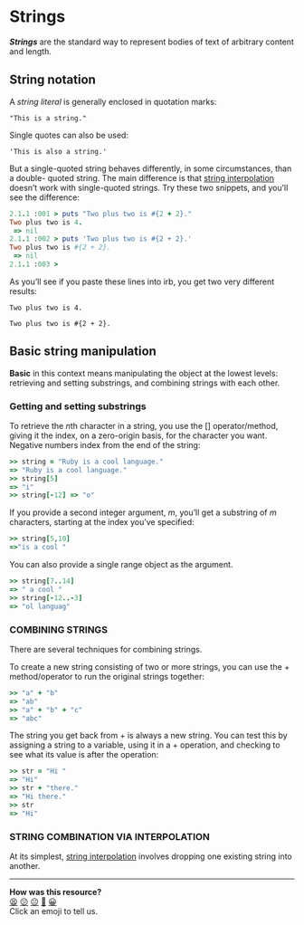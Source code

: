 # Strings

***Strings*** are the standard way to represent bodies of text of arbitrary content and length.

## String notation

A *string literal* is generally enclosed in quotation marks:

` "This is a string." `

Single quotes can also be used:

` 'This is also a string.' `

But a single-quoted string behaves differently, in some circumstances, than a double- quoted string. The main difference is that [string interpolation](https://github.com/makersacademy/course/blob/main/pills/string_interpolation.md) doesn’t work with single-quoted strings. Try these two snippets, and you’ll see the difference:

````ruby
2.1.1 :001 > puts "Two plus two is #{2 + 2}."
Two plus two is 4.
 => nil
2.1.1 :002 > puts 'Two plus two is #{2 + 2}.'
Two plus two is #{2 + 2}.
 => nil
2.1.1 :003 >
````

As you’ll see if you paste these lines into irb, you get two very different results:

` Two plus two is 4. `

` Two plus two is #{2 + 2}. `


## Basic string manipulation

**Basic** in this context means manipulating the object at the lowest levels: retrieving and setting substrings, and combining strings with each other.

### Getting and setting substrings

To retrieve the *n*th character in a string, you use the [] operator/method, giving it the index, on a zero-origin basis, for the character you want. Negative numbers index from the end of the string:

````ruby
>> string = "Ruby is a cool language."
=> "Ruby is a cool language."
>> string[5]
=> "i"
>> string[-12] => "o"
````

If you provide a second integer argument, *m*, you’ll get a substring of *m* characters, starting at the index you’ve specified:

````ruby
>> string[5,10]
=>"is a cool "
````

You can also provide a single range object as the argument.

````ruby
>> string[7..14]
=> " a cool "
>> string[-12..-3]
=> "ol languag"
````

### COMBINING STRINGS

There are several techniques for combining strings.

To create a new string consisting of two or more strings, you can use the + method/operator to run the original strings together:

````ruby
>> "a" + "b"
=> "ab"
>> "a" + "b" + "c"
=> "abc"
````

The string you get back from + is always a new string. You can test this by assigning a string to a variable, using it in a + operation, and checking to see what its value is after the operation:

````ruby
>> str = "Hi "
=> "Hi"
>> str + "there."
=> "Hi there."
>> str
=> "Hi"
````

### STRING COMBINATION VIA INTERPOLATION

At its simplest, [string interpolation](https://github.com/makersacademy/course/blob/main/pills/string_interpolation.md) involves dropping one existing string into another.

<!-- BEGIN GENERATED SECTION DO NOT EDIT -->

---

**How was this resource?**  
[😫](https://airtable.com/shrUJ3t7KLMqVRFKR?prefill_Repository=makersacademy/course&prefill_File=pills/strings.md&prefill_Sentiment=😫) [😕](https://airtable.com/shrUJ3t7KLMqVRFKR?prefill_Repository=makersacademy/course&prefill_File=pills/strings.md&prefill_Sentiment=😕) [😐](https://airtable.com/shrUJ3t7KLMqVRFKR?prefill_Repository=makersacademy/course&prefill_File=pills/strings.md&prefill_Sentiment=😐) [🙂](https://airtable.com/shrUJ3t7KLMqVRFKR?prefill_Repository=makersacademy/course&prefill_File=pills/strings.md&prefill_Sentiment=🙂) [😀](https://airtable.com/shrUJ3t7KLMqVRFKR?prefill_Repository=makersacademy/course&prefill_File=pills/strings.md&prefill_Sentiment=😀)  
Click an emoji to tell us.

<!-- END GENERATED SECTION DO NOT EDIT -->
